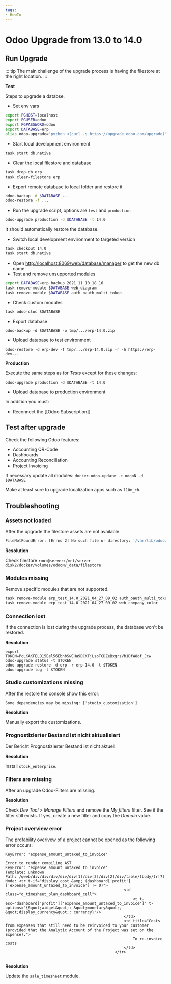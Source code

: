 ```yaml
---
tags:
- HowTo
---
```

# Odoo Upgrade from 13.0 to 14.0

## Run Upgrade

::: tip
The main challenge of the upgrade process is having the filestore at the right location.
:::

**Test**

Steps to upgrade a databse.

* Set env vars

```bash
export PGHOST=localhost
export PGUSER=odoo
export PGPASSWORD=odoo
export DATABASE=erp
alias odoo-upgrade="python <(curl -s https://upgrade.odoo.com/upgrade)"
```

* Start local development environment

```bash
task start db,native
```

* Clear the local filestore and database

```bash
task drop-db erp
task clear-filestore erp
```

* Export remote database to local folder and restore it

```bash
odoo-backup -d $DATABASE ...
odoo-restore -f ...
```

* Run the upgrade script, options are `test` and `production`

```bash
odoo-upgrade production -d $DATABASE -t 14.0
```

It should automatically restore the database.

* Switch local development environment to targeted version

```bash
task checkout 14.0
task start db,native
```

* Open <http://localhost:8069/web/database/manager> to get the new db name
* Test and remove unsupported modules

```bash
export DATABASE=erp_backup_2021_11_10_18_16
task remove-module $DATABASE web_diagram
task remove-module $DATABASE auth_oauth_multi_token
```

* Check custom modules

```
task odoo-cloc $DATABASE
```

* Export database

```
odoo-backup -d $DATABASE -o tmp/.../erp-14.0.zip
```

* Upload database to test environment

```
odoo-restore -d erp-dev -f tmp/.../erp-14.0.zip -r -h https://erp-dev...
```

**Production**

Execute the same steps as for *Tests* except for these changes:

`odoo-upgrade production -d $DATABASE -t 14.0`

* Upload database to production environment

In addition you must:
* Reconnect the [[Odoo Subscription]]

## Test after upgrade

Check the following Odoo features:
* Accounting QR-Code
* Dashboards
* Accounting Reconciliation
* Project Invoicing

If necessary update all modules: `docker-odoo-update -c odooN -d $DATABASE`

Make at least sure to upgrade localization apps such as `l10n_ch`.

## Troubleshooting

### Assets not loaded

After the upgrade the filestore assets are not available.

```bash
FileNotFoundError: [Errno 2] No such file or directory: '/var/lib/odoo/filestore/erp/93/93132f7c7b7174981e27eeea893a1b5f860df9de'
```

**Resolution**

Check filestore `root@server:/mnt/server-disk2/docker/volumes/odooN/_data/filestore`

### Modules missing

Remove specific modules that are not supported.

```bash
task remove-module erp_test_14.0_2021_04_27_09_02 auth_oauth_multi_token
task remove-module erp_test_14.0_2021_04_27_09_02 web_company_color
```

### Connection lost

If the connection is lost during the upgrade process, the database won't be restored.

**Resolution**

```
export TOKEN=PcLKAKFELD15Eel56EbhbSwEHa9DCKTjLsoTCDZeBxgrzVb1DfW8of_Jcw
odoo-upgrade status -t $TOKEN
odoo-upgrade restore -d erp -r erp-14.0 -t $TOKEN
odoo-upgrade log -t $TOKEN
```

### Studio customizations missing

After the restore the console show this error:

```
Some dependencies may be missing: ['studio_customization']
```

**Resolution**

Manually export the customizations.

### Prognostizierter Bestand ist nicht aktualisiert

Der Bericht Prognostizierter Bestand ist nicht aktuell.

**Resolution**

Install `stock_enterprise`.

### Filters are missing

After an upgrade Odoo-Filters are missing.

**Resolution**

Check *Dev Tool > Manage Filters* and remove the *My filters* filter. See if the filter still exists. If yes, create a new filter and copy the *Domain* value.

### Project overview error

The profability overivew of a project cannot be opened as the following error occurs:

```
KeyError: 'expense_amount_untaxed_to_invoice'

Error to render compiling AST
KeyError: 'expense_amount_untaxed_to_invoice'
Template: unknown
Path: /qweb/div/div/div/div/div[1]/div[3]/div[2]/div/table/tbody/tr[7]
Node: <tr t-if="display_cost &amp; (dashboard['profit']['expense_amount_untaxed_to_invoice'] != 0)">
                                                    <td class="o_timesheet_plan_dashboard_cell">
                                                        <t t-esc="dashboard['profit']['expense_amount_untaxed_to_invoice']" t-options="{&quot;widget&quot;: &quot;monetary&quot;, &quot;display_currency&quot;: currency}"/>
                                                    </td>
                                                    <td title="Costs from expenses that still need to be reinvoiced to your customer (provided that the Analytic Account of the Project was set on the Expense).">
                                                        To re-invoice costs
                                                    </td>
                                                </tr>
                                                
```

**Resolution**

Update the `sale_timesheet` module.